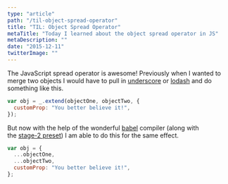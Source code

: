 ```yaml
---
type: "article"
path: "/til-object-spread-operator"
title: "TIL: Object Spread Operator"
metaTitle: "Today I learned about the object spread operator in JS"
metaDescription: ""
date: "2015-12-11"
twitterImage: ""
---
```


The JavaScript spread operator is awesome! Previously when I wanted to merge two objects I would have to pull in [underscore](http://underscorejs.org/) or [lodash](https://lodash.com/) and do something like this.

```js
var obj = _.extend(objectOne, objectTwo, {
  customProp: "You better believe it!",
});
```

But now with the help of the wonderful [babel](https://babeljs.io/) compiler (along with the [stage-2 preset](http://babeljs.io/docs/plugins/preset-stage-2/)) I am able to do this for the same effect.

```js
var obj = {
  ...objectOne,
  ...objectTwo,
  customProp: "You better believe it!",
};
```
